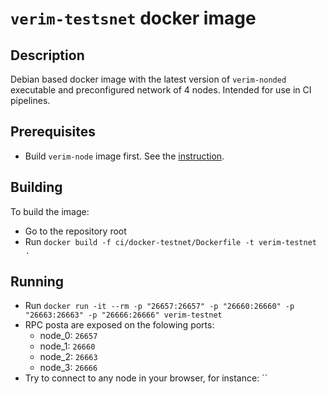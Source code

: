 # `verim-testsnet` docker image

## Description

Debian based docker image with the latest version of `verim-nonded` executable and preconfigured network of 4 nodes. Intended for use in CI pipelines.

## Prerequisites

- Build `verim-node` image first. See the [instruction](../docker/README.md).

## Building

To build the image:

- Go to the repository root
- Run `docker build -f ci/docker-testnet/Dockerfile -t verim-testnet .`

## Running

- Run `docker run -it --rm -p "26657:26657" -p "26660:26660" -p "26663:26663" -p "26666:26666" verim-testnet`
- RPC posta are exposed on the folowing ports:
  - node_0: `26657`
  - node_1: `26660`
  - node_2: `26663`
  - node_3: `26666`
- Try to connect to any node in your browser, for instance: ``
